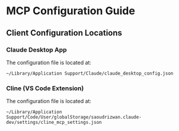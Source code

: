 # MCP Configuration Guide

## Client Configuration Locations

### Claude Desktop App
The configuration file is located at:
```
~/Library/Application Support/Claude/claude_desktop_config.json
```

### Cline (VS Code Extension)
The configuration file is located at:
```
~/Library/Application Support/Code/User/globalStorage/saoudrizwan.claude-dev/settings/cline_mcp_settings.json
```